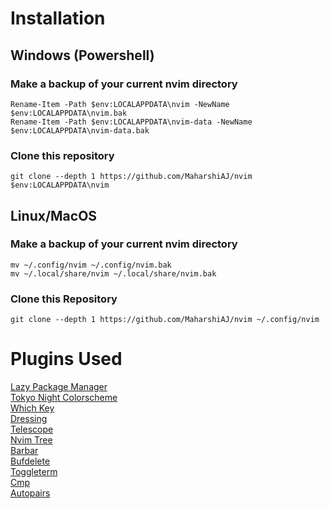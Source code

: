 # Installation

## Windows (Powershell)

### Make a backup of your current nvim directory
```pwsh
Rename-Item -Path $env:LOCALAPPDATA\nvim -NewName $env:LOCALAPPDATA\nvim.bak
Rename-Item -Path $env:LOCALAPPDATA\nvim-data -NewName $env:LOCALAPPDATA\nvim-data.bak
```

### Clone this repository
```pwsh
git clone --depth 1 https://github.com/MaharshiAJ/nvim $env:LOCALAPPDATA\nvim
```

## Linux/MacOS

### Make a backup of your current nvim directory

```shell
mv ~/.config/nvim ~/.config/nvim.bak
mv ~/.local/share/nvim ~/.local/share/nvim.bak
```

### Clone this Repository

```shell
git clone --depth 1 https://github.com/MaharshiAJ/nvim ~/.config/nvim
```

# Plugins Used
[Lazy Package Manager](https://github.com/folke/lazy.nvim) \
[Tokyo Night Colorscheme](https://github.com/folke/tokyonight.nvim) \
[Which Key](https://github.com/folke/which-key.nvim) \
[Dressing](https://github.com/stevearc/dressing.nvim) \
[Telescope](https://github.com/nvim-telescope/telescope.nvim) \
[Nvim Tree](https://github.com/nvim-tree/nvim-tree.lua) \
[Barbar](https://github.com/romgrk/barbar.nvim) \
[Bufdelete](https://github.com/famiu/bufdelete.nvim) \
[Toggleterm](https://github.com/akinsho/toggleterm.nvim) \
[Cmp](https://github.com/hrsh7th/nvim-cmp) \
[Autopairs](https://github.com/windwp/nvim-autopairs)